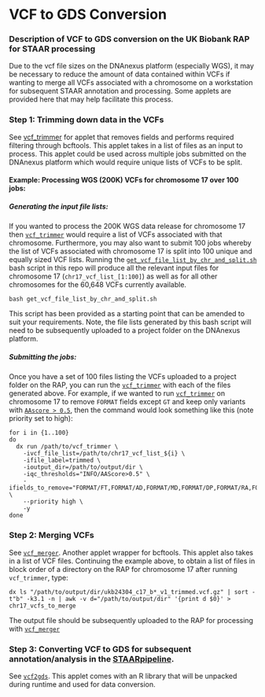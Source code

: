 # VCF to GDS Conversion
### Description of VCF to GDS conversion on the UK Biobank RAP for STAAR processing

Due to the vcf file sizes on the DNAnexus platform (especially WGS), it may be necessary to reduce the amount of data contained within VCFs if wanting to merge all VCFs associated with a chromosome on a workstation for subsequent STAAR annotation and processing. Some applets are provided here that may help facilitate this process.

### Step 1: Trimming down data in the VCFs
See [vcf_trimmer](https://github.com/drarwood/vcf_trimmer) for applet that removes fields and performs required filtering through bcftools.
This applet takes in a list of files as an input to process. This applet could be used across multiple jobs submitted on the DNAnexus platform which would require unique lists of VCFs to be split. 
#### Example: Processing WGS (200K) VCFs for chromosome 17 over 100 jobs:
##### Generating the input file lists:
If you wanted to process the 200K WGS data release for chromosome 17 then [`vcf_trimmer`](https://github.com/drarwood/vcf_trimmer) would require a list of VCFs associated with that chromosome. 
Furthermore, you may also want to submit 100 jobs whereby the list of VCFs associated with chromosome 17 is split into 100 unique and equally sized VCF lists.
Running the [`get_vcf_file_list_by_chr_and_split.sh`](https://github.com/drarwood/vcf_to_gds_overview/blob/master/get_vcf_file_list_by_chr_and_split.sh) bash script in this repo will produce all the relevant input files for chromosome 17 (`chr17_vcf_list_[1:100]`)
as well as for all other chromosomes for the 60,648 VCFs currently available.
```
bash get_vcf_file_list_by_chr_and_split.sh
```
This script has been provided as a starting point that can be amended to suit your requirements.
Note, the file lists generated by this bash script will need to be subsequently uploaded to a project folder on the DNAnexus platform.
##### Submitting the jobs:
Once you have a set of 100 files listing the VCFs uploaded to a project folder on the RAP, you can run the [`vcf_trimmer`](https://github.com/drarwood/vcf_trimmer) with each of the files generated above. 
For example, if we wanted to run [`vcf_trimmer`](https://github.com/drarwood/vcf_trimmer) on chromosome 17 to remove `FORMAT` fields except `GT` and keep only variants with [`AAscore > 0.5`](https://doi.org/10.1038/s41586-022-04965-x), 
then the command would look something like this (note priority set to high):

```
for i in {1..100}
do
  dx run /path/to/vcf_trimmer \
    -ivcf_file_list=/path/to/chr17_vcf_list_${i} \
    -ifile_label=trimmed \
    -ioutput_dir=/path/to/output/dir \
    -iqc_thresholds="INFO/AAScore>0.5" \
    -ifields_to_remove="FORMAT/FT,FORMAT/AD,FORMAT/MD,FORMAT/DP,FORMAT/RA,FORMAT/PP,FORMAT/GQ,FORMAT/PL" \
    --priority high \
    -y
done
```

### Step 2: Merging VCFs
See [`vcf_merger`](https://github.com/drarwood/vcf_merger). Another applet wrapper for bcftools.
This applet also takes in a list of VCF files. Continuing the example above, to obtain a list of files in block order of a directory on the RAP for chromosome 17 after running `vcf_trimmer`, type:
```
dx ls "/path/to/output/dir/ukb24304_c17_b*_v1_trimmed.vcf.gz" | sort -t"b" -k3.1 -n | awk -v d="/path/to/output/dir" '{print d $0}' > chr17_vcfs_to_merge
```
The output file should be subsequently uploaded to the RAP for processing with [`vcf_merger`](https://github.com/drarwood/vcf_merger)

### Step 3: Converting VCF to GDS for subsequent annotation/analysis in the [STAARpipeline](https://doi.org/10.1038/s41592-022-01640-x).
See [`vcf2gds`](https://github.com/drarwood/vcf2gds). This applet comes with an R library that will be unpacked during runtime and used for data conversion.

